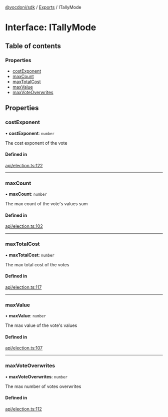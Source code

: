 [@vocdoni/sdk](/sdk) / [Exports](../modules.md) / ITallyMode

# Interface: ITallyMode

## Table of contents

### Properties

- [costExponent](ITallyMode.md#costexponent)
- [maxCount](ITallyMode.md#maxcount)
- [maxTotalCost](ITallyMode.md#maxtotalcost)
- [maxValue](ITallyMode.md#maxvalue)
- [maxVoteOverwrites](ITallyMode.md#maxvoteoverwrites)

## Properties

### costExponent

• **costExponent**: `number`

The cost exponent of the vote

#### Defined in

[api/election.ts:122](https://github.com/vocdoni/vocdoni-sdk/blob/0a4464c/src/api/election.ts#L122)

___

### maxCount

• **maxCount**: `number`

The max count of the vote's values sum

#### Defined in

[api/election.ts:102](https://github.com/vocdoni/vocdoni-sdk/blob/0a4464c/src/api/election.ts#L102)

___

### maxTotalCost

• **maxTotalCost**: `number`

The max total cost of the votes

#### Defined in

[api/election.ts:117](https://github.com/vocdoni/vocdoni-sdk/blob/0a4464c/src/api/election.ts#L117)

___

### maxValue

• **maxValue**: `number`

The max value of the vote's values

#### Defined in

[api/election.ts:107](https://github.com/vocdoni/vocdoni-sdk/blob/0a4464c/src/api/election.ts#L107)

___

### maxVoteOverwrites

• **maxVoteOverwrites**: `number`

The max number of votes overwrites

#### Defined in

[api/election.ts:112](https://github.com/vocdoni/vocdoni-sdk/blob/0a4464c/src/api/election.ts#L112)
